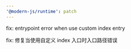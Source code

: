 ```yaml
---
'@modern-js/runtime': patch
---
```


fix: entrypoint error when use custom index entry

fix: 修复当使用自定义 index 入口时入口路径错误
